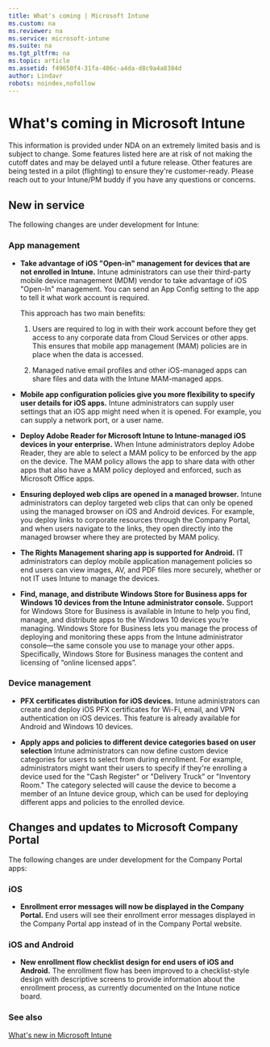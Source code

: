 ```yaml
---
title: What's coming | Microsoft Intune
ms.custom: na
ms.reviewer: na
ms.service: microsoft-intune
ms.suite: na
ms.tgt_pltfrm: na
ms.topic: article
ms.assetid: f49650f4-31fa-406c-a4da-d8c9a4a8384d
author: Lindavr
robots: noindex,nofollow
---
```

# What's coming in Microsoft Intune
This information is provided under NDA on an extremely limited basis and is subject to change. Some features listed here are at risk of not making the cutoff dates and may be delayed until a future release. Other features are being tested in a pilot (flighting) to ensure they're customer-ready. Please reach out to your Intune/PM buddy if you have any questions or concerns.
## New in service
The following changes are under development for Intune:
### App management

- **Take advantage of iOS "Open-in" management for devices that are not enrolled in Intune.** Intune administrators can use their third-party mobile device management (MDM) vendor to take advantage of iOS "Open-In" management. You can send an App Config setting to the app to tell it what work account is required.  

	This approach has two main benefits:

	1. Users are required to log in with their work account before they get access to any corporate data from Cloud Services or other apps. This ensures that mobile app management (MAM) policies are in place when the data is accessed.

	2. Managed native email profiles and other iOS-managed apps can share files and data with the Intune MAM-managed apps.

- **Mobile app configuration policies give you more flexibility to specify user details for iOS apps.** Intune administrators can supply user settings that an iOS app might need when it is opened. For example, you can supply a network port, or a user name.

- **Deploy Adobe Reader for Microsoft Intune to Intune-managed iOS devices in your enterprise.** When Intune administrators deploy Adobe Reader, they are able to select a MAM policy to be enforced by the app on the device. The MAM policy allows the app to share data with other apps that also have a MAM policy deployed and enforced, such as Microsoft Office apps.

- **Ensuring deployed web clips are opened in a managed browser.** Intune administrators can deploy targeted web clips that can only be opened using the managed browser on iOS and Android devices. For example, you deploy links to corporate resources through the Company Portal, and when users navigate to the links, they  open directly into the managed browser where they are protected by MAM policy. 

- **The Rights Management sharing app is supported for Android.** IT administrators can deploy mobile application management policies so end users can view images, AV, and PDF files more securely, whether or not IT uses Intune to manage the devices.

- **Find, manage, and distribute Windows Store for Business apps for Windows 10 devices from the Intune administrator console.** Support for Windows Store for Business is available in Intune to help you find, manage, and distribute apps to the Windows 10 devices you’re managing. Windows Store for Business lets you manage the process of deploying and monitoring these apps from the Intune administrator console—the same console you use to manage your other apps. Specifically, Windows Store for Business manages the content and licensing  of “online licensed apps”.

### Device management
- **PFX certificates distribution for iOS devices.** Intune administrators can create and deploy iOS PFX certificates for Wi-Fi, email, and VPN authentication on iOS devices. This feature is already available for Android and Windows 10 devices.

- **Apply apps and policies to different device categories based on user selection**
Intune administrators can now define custom device categories for users to select from during enrollment. For example, administrators might want their users to specify if they're enrolling a device used for the "Cash Register" or "Delivery Truck" or "Inventory Room." The category selected will cause the device to become a member of an Intune device group, which can be used for deploying different apps and policies to the enrolled device.


## Changes and updates to Microsoft Company Portal
The following changes are under development for the Company Portal apps:

### iOS
- **Enrollment error messages will now be displayed in the Company Portal.** End users will see their enrollment error messages displayed in the Company Portal app instead of in the Company Portal website.

### iOS and Android
- **New enrollment flow checklist design for end users of iOS and Android.** The enrollment flow has been improved to a checklist-style design with descriptive screens to provide information about the enrollment process, as currently documented on the Intune notice board.

### See also
[What's new in Microsoft Intune](what-s-new-in-microsoft-intune.md)

